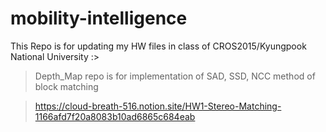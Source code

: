 # mobility-intelligence
This Repo is for updating my HW files in class of CROS2015/Kyungpook National University
:>
> Depth_Map repo is for implementation of SAD, SSD, NCC method of block matching

>https://cloud-breath-516.notion.site/HW1-Stereo-Matching-1166afd7f20a8083b10ad6865c684eab
